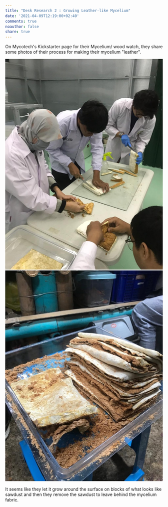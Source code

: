 ```yaml
---
title: "Desk Research 2 : Growing Leather-like Mycelium"
date: '2021-04-09T12:19:00+02:40'
comments: true
noauthor: false
share: true
---
```

On Mycotech's Kickstarter page for their Mycelium/ wood watch, they share some photos of their process for making their mycelium "leather".



![](/Myc6001.jpeg)
![](/Myc6002.jpeg)

It seems like they let it grow around the surface on blocks of what looks like sawdust and then they remove the sawdust to leave behind the mycelium fabric.

 
